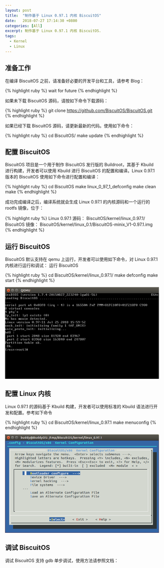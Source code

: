 ```yaml
---
layout: post
title:  "制作基于 Linux 0.97.1 内核 BiscuitOS"
date:   2018-07-27 17:14:30 +0800
categories: [All]
excerpt: 制作基于 Linux 0.97.1 内核 BiscuitOS.
tags:
  - Kernel
  - Linux
---
```


## 准备工作

在编译 BiscuitOS 之前，请准备好必要的开发平台和工具，请参考 Blog：

{% highlight ruby %}
  wait for future
{% endhighlight %}

如果未下载 BiscuitOS 源码，请按如下命令下载源码：

{% highlight ruby %}
git clone https://github.com/BiscuitOS/BiscuitOS.git
{% endhighlight %}

如果已经下载 BiscuitOS 源码，请更新最新的代码。使用如下命令：

{% highlight ruby %}
cd BiscuitOS/
make update
{% endhighlight %}

## 配置 BiscuitOS

BiscuitOS 项目是一个用于制作 BiscuitOS 发行版的 Buildroot，其基于 Kbuild 进行构建，开发者可以使用 Kbuild 进行 BiscuitOS 的配置和编译。Linux 0.97.1 版本的 BiscuitOS 使用如下命令进行配置和编译：

{% highlight ruby %}
cd BiscuitOS
make linux_0_97_1_defconfig
make clean
make
{% endhighlight %}

成功完成编译之后，编译系统就会生成 Linux 0.97.1 的内核源码和一个运行的 rootfs 镜像，位于：

{% highlight ruby %}
Linux 0.97.1 源码： BiscuitOS/kernel/linux_0.97.1/
BiscuitOS 镜像：  BiscuitOS/kernel/linux_0.1/BiscuitOS-minix_V1-0.97.1.img
{% endhighlight %}

## 运行 BiscuitOS

BiscuitOS 默认支持在 qemu 上运行，开发者可以使用如下命令，对 Linux 0.97.1 内核进行运行和调试：
运行 BiscuitOS

{% highlight ruby %}
cd BiscuitOS/kernel/linux_0.97.1/
make defconfig
make start
{% endhighlight %}

![Running0.97.1](https://raw.githubusercontent.com/EmulateSpace/PictureSet/master/BiscuitOS/buildroot/V000011.png)

## 配置 Linux 内核

Linux 0.97.1 的源码基于 Kbuild 构建，开发者可以使用标准的 Kbuild 语法进行开发和配置。参考如下命令

{% highlight ruby %}
cd BiscuitOS/kernel/linux_0.97.1
make menuconfig
{% endhighlight %}

![menuconfig0.97.1](https://raw.githubusercontent.com/EmulateSpace/PictureSet/master/BiscuitOS/buildroot/V000012.png)

## 调试 BiscuitOS

调试 BiscuitOS 支持 gdb 单步调试，使用方法请参照文档：

